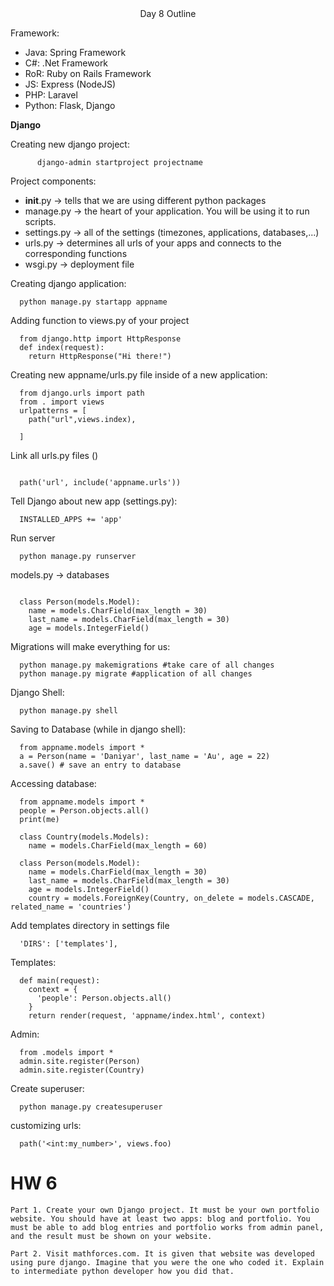 <center>Day 8 Outline</center>


Framework:
- Java: Spring Framework
- C#: .Net Framework
- RoR: Ruby on Rails Framework
- JS: Express (NodeJS)
- PHP: Laravel
- Python: Flask, Django


<b>Django</b>

Creating new django project:
```
      django-admin startproject projectname
```

Project components:
- __init__.py -> tells that we are using different python packages
- manage.py -> the heart of your application. You will be using it to run scripts.
- settings.py -> all of the settings (timezones, applications, databases,...)
- urls.py -> determines all urls of your apps and connects to the corresponding functions
- wsgi.py -> deployment file


Creating django application:

```
  python manage.py startapp appname
```

Adding function to views.py of your project

```
  from django.http import HttpResponse
  def index(request):
    return HttpResponse("Hi there!")
```

Creating new appname/urls.py file inside of a new application:

```
  from django.urls import path
  from . import views
  urlpatterns = [
    path("url",views.index),

  ]

```

Link all urls.py files ()

```

  path('url', include('appname.urls'))

```

Tell Django about new app (settings.py):

```
  INSTALLED_APPS += 'app'
```

Run server
```
  python manage.py runserver
```


models.py -> databases

```

  class Person(models.Model):
    name = models.CharField(max_length = 30)
    last_name = models.CharField(max_length = 30)
    age = models.IntegerField()

```

Migrations will make everything for us:

```
  python manage.py makemigrations #take care of all changes
  python manage.py migrate #application of all changes

```

Django Shell:

```
  python manage.py shell
```

Saving to Database (while in django shell):

```
  from appname.models import *
  a = Person(name = 'Daniyar', last_name = 'Au', age = 22)
  a.save() # save an entry to database
```

Accessing database:

```
  from appname.models import *
  people = Person.objects.all()
  print(me)

```

```
  class Country(models.Models):
    name = models.CharField(max_length = 60)

  class Person(models.Model):
    name = models.CharField(max_length = 30)
    last_name = models.CharField(max_length = 30)
    age = models.IntegerField()
    country = models.ForeignKey(Country, on_delete = models.CASCADE, related_name = 'countries')
```

Add templates directory in settings file

```
  'DIRS': ['templates'],
```



Templates:
```
  def main(request):
    context = {
      'people': Person.objects.all()
    }
    return render(request, 'appname/index.html', context)
```

Admin:

```
  from .models import *
  admin.site.register(Person)
  admin.site.register(Country)

```

Create superuser:

```
  python manage.py createsuperuser
```


customizing urls:

```
  path('<int:my_number>', views.foo)
```


# HW 6

```
Part 1. Create your own Django project. It must be your own portfolio website. You should have at least two apps: blog and portfolio. You must be able to add blog entries and portfolio works from admin panel, and the result must be shown on your website.

Part 2. Visit mathforces.com. It is given that website was developed using pure django. Imagine that you were the one who coded it. Explain to intermediate python developer how you did that.
```
